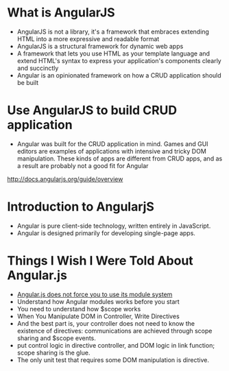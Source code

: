 # What is AngularJS

* AngularJS is not a library, it's a framework that embraces extending HTML into a more expressive and readable format
* AngularJS is a structural framework for dynamic web apps
* A framework that lets you use HTML as your template language and extend HTML's syntax to express your application's components clearly and succinctly
* Angular is an opinionated framework on how a CRUD application should be built

# Use AngularJS to build CRUD application

* Angular was built for the CRUD application in mind. Games and GUI editors are examples of applications with intensive and tricky DOM manipulation. These kinds of apps are different from CRUD apps, and as a result are probably not a good fit for Angular

http://docs.angularjs.org/guide/overview

# Introduction to AngularjS

* Angular is pure client-side technology, written entirely in JavaScript.
* Angular is designed primarily for developing single-page apps.

# Things I Wish I Were Told About Angular.js

* [Angular.js does not force you to use its module system](http://ruoyusun.com/2013/05/25/things-i-wish-i-were-told-about-angular-js.html)
* Understand how Angular modules works before you start
* You need to understand how $scope works
* When You Manipulate DOM in Controller, Write Directives
* And the best part is, your controller does not need to know the existence of directives: communications are achieved through scope sharing and $scope events.
* put control logic in directive controller, and DOM logic in link function; scope sharing is the glue.
* The only unit test that requires some DOM manipulation is directive.